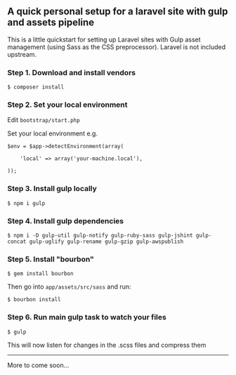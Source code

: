 ## A quick personal setup for a laravel site with gulp and assets pipeline

This is a little quickstart for setting up Laravel sites with Gulp asset management (using Sass as the CSS preprocessor). Laravel is not included upstream.

### Step 1. Download and install vendors

`$ composer install`

### Step 2. Set your local environment

Edit `bootstrap/start.php`

Set your local environment e.g.

    $env = $app->detectEnvironment(array(

        'local' => array('your-machine.local'),

    ));
    
### Step 3. Install gulp locally

`$ npm i gulp`

### Step 4. Install gulp dependencies

`$ npm i -D gulp-util gulp-notify gulp-ruby-sass gulp-jshint gulp-concat gulp-uglify gulp-rename gulp-gzip gulp-awspublish`

### Step 5. Install "bourbon"

`$ gem install bourbon`

Then go into `app/assets/src/sass` and run:

`$ bourbon install`

### Step 6. Run main gulp task to watch your files

`$ gulp`

This will now listen for changes in the .scss files and compress them

---

More to come soon...
